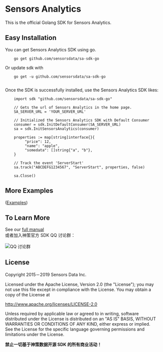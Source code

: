 # Sensors Analytics

This is the official Golang SDK for Sensors Analytics.

## Easy Installation

You can get Sensors Analytics SDK using go.

```
	go get github.com/sensorsdata/sa-sdk-go
```
Or update sdk with
```
	go get -u github.com/sensorsdata/sa-sdk-go
	
```

Once the SDK is successfully installed, use the Sensors Analytics SDK likes:

```golang
    import sdk "github.com/sensorsdata/sa-sdk-go"

    // Gets the url of Sensors Analytics in the home page.
    SA_SERVER_URL = 'YOUR_SERVER_URL'

    // Initialized the Sensors Analytics SDK with Default Consumer
    consumer = sdk.InitDefaultConsumer(SA_SERVER_URL)
    sa = sdk.InitSensorsAnalytics(consumer)

    properties := map[string]interface{}{
         "price": 12,
         "name": "apple",
         "somedata": []string{"a", "b"},
    }

    // Track the event 'ServerStart'
    sa.track("ABCDEFG1234567", "ServerStart", properties, false)

    sa.Close()
```

## More Examples
([Examples](_examples)) 

## To Learn More
See our [full manual](http://www.sensorsdata.cn/manual/golang_sdk.html)<br>
或者加入神策官方 SDK QQ 讨论群：<br><br>
![ QQ 讨论群](https://github.com/sensorsdata/sa-sdk-android/blob/master/docs/qrCode.jpeg)

## License

Copyright 2015－2019 Sensors Data Inc.

Licensed under the Apache License, Version 2.0 (the "License");
you may not use this file except in compliance with the License.
You may obtain a copy of the License at

http://www.apache.org/licenses/LICENSE-2.0

Unless required by applicable law or agreed to in writing, software
distributed under the License is distributed on an "AS IS" BASIS,
WITHOUT WARRANTIES OR CONDITIONS OF ANY KIND, either express or implied.
See the License for the specific language governing permissions and
limitations under the License.

**禁止一切基于神策数据开源 SDK 的所有商业活动！**